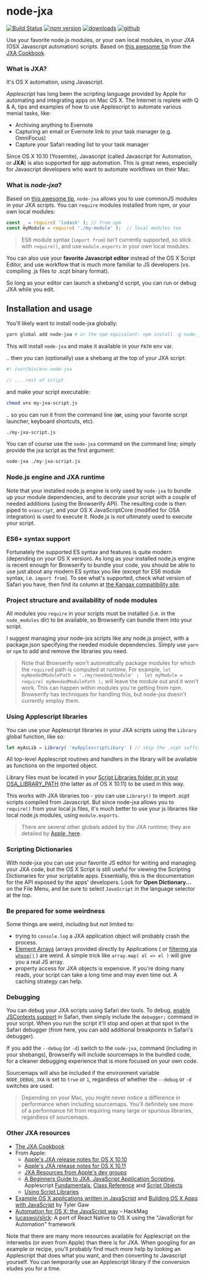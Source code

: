 # node-jxa

[![Build Status](https://travis-ci.org/johnelm/node-jxa.svg?branch=master)](https://travis-ci.org/johnelm/node-jxa)
[![npm version](https://img.shields.io/npm/v/node-jxa.svg?maxAge=60)](https://www.npmjs.com/package/node-jxa)
[![downloads](https://img.shields.io/npm/dt/node-jxa.svg?maxAge=60)](https://www.npmjs.com/package/node-jxa)
[![github](https://img.shields.io/github/package-json/v/johnelm/node-jxa.svg?label=github&maxAge=60)](https://github.com/johnelm/node-jxa)

Use your favorite node.js modules, or your own local modules, in your JXA (OSX Javascript automation) scripts.  Based on [this awesome tip](https://github.com/JXA-Cookbook/JXA-Cookbook/wiki/Importing-Scripts#commonjs--browserify) from the [JXA Cookbook](https://github.com/JXA-Cookbook/JXA-Cookbook).

### What is JXA?

It's OS X automation, using Javascript.

*Applescript* has long been the scripting language provided by Apple for automating and integrating apps on Mac OS X.  The Internet is replete with Q & A, tips and examples of how to use Applescript to automate various menial tasks, like:

- Archiving anything to Evernote
- Capturing an email or Evernote link to your task manager (e.g. OmniFocus)
- Capture your Safari reading list to your task manager

Since OS X 10.10 (Yosemite), Javascript (called Javascript for Automation, or **JXA**) is also supported for app automation.  This is great news, especially for Javascript developers who want to automate workflows on their Mac.

### What is *node-jxa*?

Based on [this awesome tip](https://github.com/JXA-Cookbook/JXA-Cookbook/wiki/Importing-Scripts#commonjs--browserify), `node-jxa` allows you to use commonJS modules in your JXA scripts.  You can `require` modules installed from npm, or your own local modules:

```javascript
const _ = require( 'lodash' ); // from npm
const myModule = require( './my-module' );  // local modules too
```

> ES6 module syntax (`import from`) isn't currently supported, so stick with `require()`, and use `module.exports` in your own local modules.

You can also use your **favorite Javascript editor** instead of the OS X Script Editor, and use workflow that is much more familiar to JS developers (vs. compiling .js files to .scpt binary format).

So long as your editor can launch a shebang'd script, you can run or debug JXA while you edit.
 
## Installation and usage

You'll likely want to install node-jxa globally:
```bash
yarn global add node-jxa # or the npm equivalent: npm install -g node-jxa
```

This will install `node-jxa` and make it available in your `PATH` env var.

.. then you can (optionally) use a shebang at the top of your JXA script:

```javascript
#! /usr/bin/env node-jxa

// ... rest of script
```

and make your script executable:

```bash
chmod u+x my-jxa-script.js
```

.. so you can run it from the command line (**or**, using your favorite script launcher, keyboard shortcuts, etc).

```bash
./my-jxa-script.js
```

You can of course use the `node-jxa` command on the command line; simply provide the jxa script as the first argument:

```bash
node-jxa ./my-jxa-script.js
```

### Node.js engine and JXA runtime

Note that your installed node.js engine is only used by `node-jxa` to bundle up your module dependencies, and to decorate your script with a couple of needed additions (using the Browserify API).  The resulting code is then piped to `osascript`, and your OS X JavaScriptCore (modified for OSA integration) is used to execute it.  Node.js is *not* ultimately used to execute your script.

### ES6+ syntax support

Fortunately the supported ES syntax and features is quite modern (depending on your OS X version).  As long as your installed node.js engine is recent enough for Browserify to bundle your code, you should be able to use just about any modern ES syntax you like (except for ES6 module syntax, i.e. `import from`).  To see what's supported, check what version of Safari you have, then find its column at [the Kangax compatibility site](https://kangax.github.io/compat-table/es6/).

### Project structure and availability of node modules

All modules you `require` in your scripts must be installed (i.e. in the `node_modules` dir) to be available, so Browserify can bundle them into your script.

I suggest managing your node-jxa scripts like any node.js project, with a package.json specifying the needed module dependencies.  Simply use `yarn` or `npm` to add and remove the libraries you need.

> Note that Browserify won't automatically package modules for which the `require`d path is computed at runtime.  For example, `let myNeededModulePath = './my/needed/module' ;  let myModule = require( myNeededModulePath );` will leave the module out and it won't work.  This can happen within modules you're getting from npm.
> Browserify has techniques for handling this, but node-jxa doesn't currently employ them.

### Using Applescript libraries

You can use your Applescript libraries in your JXA scripts using the `Library` global function, like so:

```javascript
let myAsLib = Library( 'myApplescriptLibary' ) // skip the .scpt suffix
```

All top-level Applescript routines and handlers in the library will be available as functions on the imported object.

Library files must be located in your [Script Libraries folder or in your OSA_LIBRARY_PATH](https://developer.apple.com/library/content/releasenotes/InterapplicationCommunication/RN-JavaScriptForAutomation/Articles/OSX10-11.html#//apple_ref/doc/uid/TP40014508-CH110-SW11) (the latter as of OS X 10.11) to be used in this way.

This works with JXA libraries too - you can use `Library()` to import .scpt scripts compiled from Javascript.  But since node-jxa allows you to `require()` from your local js files, it's much better to use your js libraries like local node.js modules, using `module.exports`.

> There are several other globals added by the JXA runtime; they are detailed by [Apple, here](https://developer.apple.com/library/content/releasenotes/InterapplicationCommunication/RN-JavaScriptForAutomation/Articles/OSX10-10.html#//apple_ref/doc/uid/TP40014508-CH109-SW1).

### Scripting Dictionaries

With node-jxa you can use your favorite JS editor for writing and managing your JXA code, but the OS X Script is still useful for viewing the Scripting Dictionaries for your scriptable apps.  Essentially, this is the documentation for the API exposed by the apps' developers.  Look for **Open Dictionary...** on the File Menu, and be sure to select `JavaScript` in the language selector at the top.

### Be prepared for some weirdness

Some things are weird, including but not limited to:

- trying to `console.log` a JXA application object will probably crash the process.
- [Element Arrays](https://developer.apple.com/library/content/releasenotes/InterapplicationCommunication/RN-JavaScriptForAutomation/Articles/OSX10-10.html#//apple_ref/doc/uid/TP40014508-CH109-SW9) (arrays provided directly by Applications ( or [filtering via `whose()`](https://developer.apple.com/library/content/releasenotes/InterapplicationCommunication/RN-JavaScriptForAutomation/Articles/OSX10-10.html#//apple_ref/doc/uid/TP40014508-CH109-SW10) ) are weird.  A simple trick like `array.map( el => el )` will give you a real JS array.
- property access for JXA objects is expensive.  If you're doing many reads, your script can take a long time and may even time out.  A caching strategy can help.

### Debugging

You can debug your JXA scripts using Safari dev tools.  To debug, [enable JSContexts support](https://developer.apple.com/library/content/releasenotes/InterapplicationCommunication/RN-JavaScriptForAutomation/Articles/OSX10-11.html#//apple_ref/doc/uid/TP40014508-CH110-SW3) in Safari, then simply include the `debugger;` command in your script.  When you run the script it'll stop and open at that spot in the Safari debugger (from here, you can add additional breakpoints in Safari's debugger).

If you add the `--debug` (or `-d`) switch to the `node-jxa`, command (including in your shebangs), Browserify will include sourcemaps in the bundled code, for a cleaner debugging experience that is more focused on your own code.

Sourcemaps will also be included if the environment variable `NODE_DEBUG_JXA` is set to `true` or `1`, regardless of whether the `--debug` or `-d` switches are used.

> Depending on your Mac, you might never notice a difference in performance when including sourcemaps.  You'll definitely see more of a performance hit from requiring many large or spurious libraries, regardless of sourcemaps.

### Other JXA resources

- [The JXA Cookbook](https://github.com/JXA-Cookbook/JXA-Cookbook)
- From Apple:
  - [Apple's JXA release notes for OS X 10.10](https://developer.apple.com/library/content/releasenotes/InterapplicationCommunication/RN-JavaScriptForAutomation/Articles/OSX10-10.html#//apple_ref/doc/uid/TP40014508-CH109-SW1)
  - [Apple's JXA release notes for OS X 10.11](https://developer.apple.com/library/content/releasenotes/InterapplicationCommunication/RN-JavaScriptForAutomation/Articles/OSX10-11.html#//apple_ref/doc/uid/TP40014508-CH110-SW1)
  - [JXA Resources from Apple's dev groups](https://apple-dev.groups.io/g/jxa/wiki/JXA-Resources)
  - [A Beginners Guide to JXA, JavaScript Application Scripting](https://computers.tutsplus.com/tutorials/a-beginners-guide-to-javascript-application-scripting-jxa--cms-27171), Applescript [Fundamentals](https://developer.apple.com/library/content/documentation/AppleScript/Conceptual/AppleScriptLangGuide/conceptual/ASLR_fundamentals.html), [Class Reference](https://developer.apple.com/library/content/documentation/AppleScript/Conceptual/AppleScriptLangGuide/reference/ASLR_classes.html) and [Script Objects](https://developer.apple.com/library/content/documentation/AppleScript/Conceptual/AppleScriptLangGuide/conceptual/ASLR_script_objects.html)
  - [Using Script Libraries](https://developer.apple.com/library/content/documentation/LanguagesUtilities/Conceptual/MacAutomationScriptingGuide/UseScriptLibraries.html#//apple_ref/doc/uid/TP40016239-CH36-SW1)
- [Example OS X applications written in JavaScript](https://github.com/tylergaw/js-osx-app-examples) and [Building OS X Apps with JavaScript](https://tylergaw.com/articles/building-osx-apps-with-js/) by Tyler Gaw
- [Automation for OS X: the JavaScript way](https://hackmag.com/coding/getting-to-grips-with-javascript-automation-for-os-x/) – HackMag
- [lucaswoj/slick](https://github.com/lucaswoj/slick): A port of React Native to OS X using the "JavaScript for Automation" framework


Note that there are many more resources available for Applescript on the interwebs (or even from Apple) than there is for JXA.  When googling for an example or recipe, you'll probably find much more help by looking an Applescript that does what you want, and then converting to Javascript yourself.  You can temporarily use an Applescript library if the conversion eludes you for a time.


